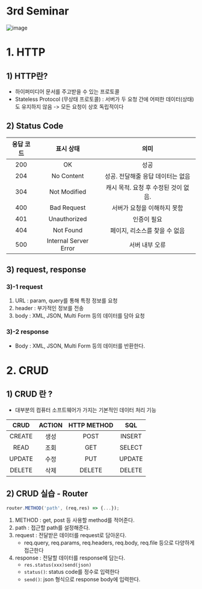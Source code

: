 # 3rd Seminar

![image](https://user-images.githubusercontent.com/49263163/139227038-8e9fd8f8-04d8-47b7-9e21-c8c5efa25583.png)

# 1. HTTP

## 1) HTTP란?

- 하이퍼미디어 문서를 주고받을 수 있는 프로토콜
- Stateless Protocol (무상태 프로토콜) : 서버가 두 요청 간에 어떠한 데이터(상태)도 유지하지 않음 
  -> 모든 요청이 상호 독립적이다

## 2) Status Code

| 응답 코드 |       표시 상태       |                 의미                 |
| :-------: | :-------------------: | :----------------------------------: |
|    200    |          OK           |                 성공                 |
|    204    |      No Content       |  성공. 전달해줄 응답 데이터는 없음   |
|    304    |     Not Modified      | 캐시 목적. 요청 후 수정된 것이 없음. |
|    400    |      Bad Request      |     서버가 요청을 이해하지 못함      |
|    401    |     Unauthorized      |             인증이 필요              |
|    404    |       Not Found       |    페이지, 리소스를 찾을 수 없음     |
|    500    | Internal Server Error |            서버 내부 오류            |

## 3) request, response

### 3)-1 request

1. URL : param, query를 통해 특정 정보를 요청
2. header : 부가적인 정보를 전송
3. body : XML, JSON, Multi Form 등의 데이터를 담아 요청

### 3)-2 response

- Body : XML, JSON, Multi Form 등의 데이터를 반환한다.

# 2. CRUD

## 1) CRUD 란 ?

- 대부분의 컴퓨터 소프트웨어가 가지는 기본적인 데이터 처리 기능

|  CRUD  | ACTION | HTTP METHOD |  SQL   |
| :----: | :----: | :---------: | :----: |
| CREATE |  생성  |    POST     | INSERT |
|  READ  |  조회  |     GET     | SELECT |
| UPDATE |  수정  |     PUT     | UPDATE |
| DELETE |  삭제  |   DELETE    | DELETE |

## 2) CRUD 실습 - Router

```javascript
router.METHOD('path', (req,res) => {...});
```

1. METHOD : get, post 등 사용할 method를 적어준다.
2. path : 접근할 path를 설정해준다.
3. request : 전달받은 데이터를 request로 담아온다.
   - req.query, req.params, req.headers, req.body, req.file 등으로 다양하게 접근한다
4. response : 전달할 데이터를 response에 담는다.
   - `res.status(xxx)send(json)`
   - `status()`: status code를 정수로 입력한다
   - `send()`: json 형식으로 response body에 입력한다. 